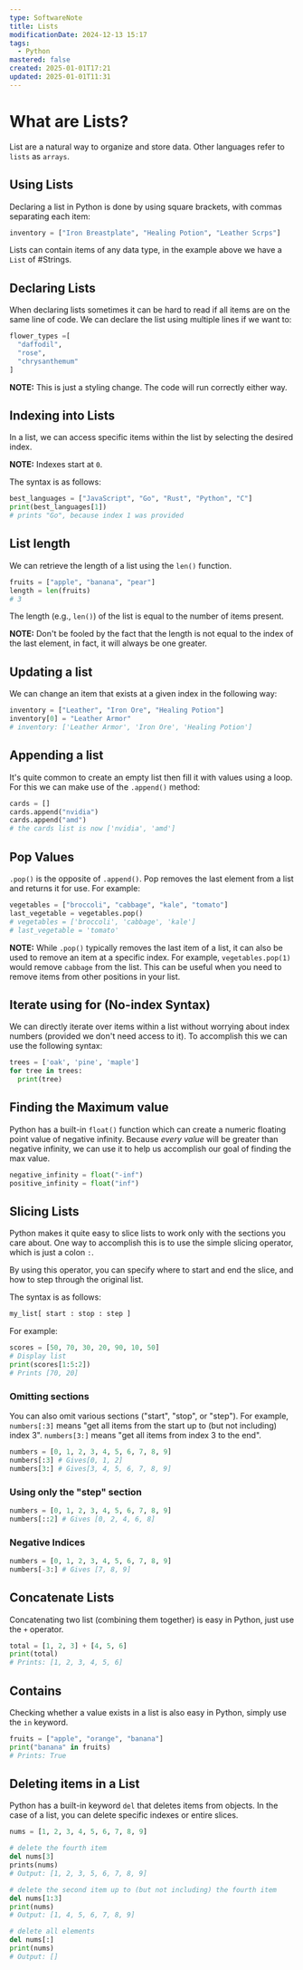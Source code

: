 ```yaml
---
type: SoftwareNote
title: Lists
modificationDate: 2024-12-13 15:17
tags:
  - Python
mastered: false
created: 2025-01-01T17:21
updated: 2025-01-01T11:31
---
```


# What are Lists?

List are a natural way to organize and store data. Other languages refer to `lists` as `arrays`.

## Using Lists

Declaring a list in Python is done by using square brackets, with commas separating each item:

```python
inventory = ["Iron Breastplate", "Healing Potion", "Leather Scrps"]
```

Lists can contain items of any data type, in the example above we have a `List` of #Strings.

## Declaring Lists

When declaring lists sometimes it can be hard to read if all items are on the same line of code. We can declare the list using multiple lines if we want to:

```python
flower_types =[
  "daffodil",
  "rose",
  "chrysanthemum"
]
```

**NOTE:** This is just a styling change. The code will run correctly either way.

## Indexing into Lists

In a list, we can access specific items within the list by selecting the desired index.

**NOTE:** Indexes start at `0`. 

The syntax is as follows:

```python
best_languages = ["JavaScript", "Go", "Rust", "Python", "C"]
print(best_languages[1])
# prints "Go", because index 1 was provided
```

## List length

We can retrieve the length of a list using the `len()` function.

```python
fruits = ["apple", "banana", "pear"]
length = len(fruits)
# 3
```

The length (e.g., `len()`) of the list is equal to the number of items present.

**NOTE:** Don't be fooled by the fact that the length is not equal to the index of the last element, in fact, it will always be one greater.

## Updating a list

We can change an item that exists at a given index in the following way:

```python
inventory = ["Leather", "Iron Ore", "Healing Potion"]
inventory[0] = "Leather Armor"
# inventory: ['Leather Armor', 'Iron Ore', 'Healing Potion']
```

## Appending a list

It's quite common to create an empty list then fill it with values using a loop. For this we can make use of the `.append()` method:

```python
cards = []
cards.append("nvidia")
cards.append("amd")
# the cards list is now ['nvidia', 'amd']
```

## Pop Values

`.pop()` is the opposite of `.append()`. Pop removes the last element from a list and returns it for use. For example:

```python
vegetables = ["broccoli", "cabbage", "kale", "tomato"]
last_vegetable = vegetables.pop()
# vegetables = ['broccoli', 'cabbage', 'kale']
# last_vegetable = 'tomato'
```

**NOTE:** While `.pop()` typically removes the last item of a list, it can also be used to remove an item at a specific index. For example, `vegetables.pop(1)` would remove `cabbage` from the list. This can be useful when you need to remove items from other positions in your list.

## Iterate using for (No-index Syntax)

We can directly iterate over items within a list without worrying about index numbers (provided we don't need access to it). To accomplish this we can use the following syntax:

```python
trees = ['oak', 'pine', 'maple']
for tree in trees:
  print(tree)
```

## Finding the Maximum value

Python has a built-in `float()` function which can create a numeric floating point value of negative infinity. Because *every value* will be greater than negative infinity, we can use it to help us accomplish our goal of finding the max value.

```python
negative_infinity = float("-inf")
positive_infinity = float("inf")
```

## Slicing Lists

Python makes it quite easy to slice lists to work only with the sections you care about. One way to accomplish this is to use the simple slicing operator, which is just a colon `:`.

By using this operator, you can specify where to start and end the slice, and how to step through the original list. 

The syntax is as follows:

```python
my_list[ start : stop : step ]
```

For example:

```python
scores = [50, 70, 30, 20, 90, 10, 50]
# Display list
print(scores[1:5:2])
# Prints [70, 20]
```

### Omitting sections

You can also omit various sections ("start", "stop", or "step"). For example, `numbers[:3]` means "get all items from the start up to (but not including) index 3". `numbers[3:]` means "get all items from index 3 to the end".

```python
numbers = [0, 1, 2, 3, 4, 5, 6, 7, 8, 9]
numbers[:3] # Gives[0, 1, 2]
numbers[3:] # Gives[3, 4, 5, 6, 7, 8, 9]
```

### Using only the "step" section

```python
numbers = [0, 1, 2, 3, 4, 5, 6, 7, 8, 9]
numbers[::2] # Gives [0, 2, 4, 6, 8]
```

### Negative Indices

```python
numbers = [0, 1, 2, 3, 4, 5, 6, 7, 8, 9]
numbers[-3:] # Gives [7, 8, 9]
```

## Concatenate Lists

Concatenating two list (combining them together) is easy in Python, just use the `+` operator.

```python
total = [1, 2, 3] + [4, 5, 6]
print(total)
# Prints: [1, 2, 3, 4, 5, 6]
```

## Contains

Checking whether a value exists in a list is also easy in Python, simply use the `in` keyword.

```python
fruits = ["apple", "orange", "banana"]
print("banana" in fruits)
# Prints: True
```

## Deleting items in a List

Python has a built-in keyword `del` that deletes items from objects. In the case of a list, you can delete specific indexes or entire slices.

```python
nums = [1, 2, 3, 4, 5, 6, 7, 8, 9]

# delete the fourth item
del nums[3]
prints(nums)
# Output: [1, 2, 3, 5, 6, 7, 8, 9]

# delete the second item up to (but not including) the fourth item
del nums[1:3]
print(nums)
# Output: [1, 4, 5, 6, 7, 8, 9]

# delete all elements
del nums[:]
print(nums)
# Output: []
```

